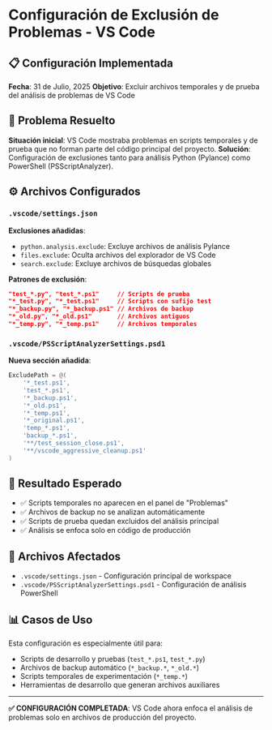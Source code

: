 # Configuración de Exclusión de Problemas - VS Code

## 📋 Configuración Implementada
**Fecha**: 31 de Julio, 2025
**Objetivo**: Excluir archivos temporales y de prueba del análisis de problemas de VS Code

## 🎯 Problema Resuelto
**Situación inicial**: VS Code mostraba problemas en scripts temporales y de prueba que no forman parte del código principal del proyecto.
**Solución**: Configuración de exclusiones tanto para análisis Python (Pylance) como PowerShell (PSScriptAnalyzer).

## ⚙️ Archivos Configurados

### `.vscode/settings.json`
**Exclusiones añadidas**:
- `python.analysis.exclude`: Excluye archivos de análisis Pylance
- `files.exclude`: Oculta archivos del explorador de VS Code
- `search.exclude`: Excluye archivos de búsquedas globales

**Patrones de exclusión**:
```json
"test_*.py", "test_*.ps1"     // Scripts de prueba
"*_test.py", "*_test.ps1"     // Scripts con sufijo test
"*_backup.py", "*_backup.ps1" // Archivos de backup
"*_old.py", "*_old.ps1"       // Archivos antiguos
"*_temp.py", "*_temp.ps1"     // Archivos temporales
```

### `.vscode/PSScriptAnalyzerSettings.psd1`
**Nueva sección añadida**:
```powershell
ExcludePath = @(
    '*_test.ps1',
    'test_*.ps1',
    '*_backup.ps1',
    '*_old.ps1',
    '*_temp.ps1',
    '*_original.ps1',
    'temp_*.ps1',
    'backup_*.ps1',
    '**/test_session_close.ps1',
    '**/vscode_aggressive_cleanup.ps1'
)
```

## 🎯 Resultado Esperado
- ✅ Scripts temporales no aparecen en el panel de "Problemas"
- ✅ Archivos de backup no se analizan automáticamente
- ✅ Scripts de prueba quedan excluidos del análisis principal
- ✅ Análisis se enfoca solo en código de producción

## 🔗 Archivos Afectados
- `.vscode/settings.json` - Configuración principal de workspace
- `.vscode/PSScriptAnalyzerSettings.psd1` - Configuración de análisis PowerShell

## 📊 Casos de Uso
Esta configuración es especialmente útil para:
- Scripts de desarrollo y pruebas (`test_*.ps1`, `test_*.py`)
- Archivos de backup automático (`*_backup.*`, `*_old.*`)
- Scripts temporales de experimentación (`*_temp.*`)
- Herramientas de desarrollo que generan archivos auxiliares

---

**✅ CONFIGURACIÓN COMPLETADA**: VS Code ahora enfoca el análisis de problemas solo en archivos de producción del proyecto.
